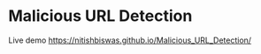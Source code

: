 # Malicious URL Detection

Live demo <a href="https://nitishbiswas.github.io/Malicious_URL_Detection/">https://nitishbiswas.github.io/Malicious_URL_Detection/</a>
